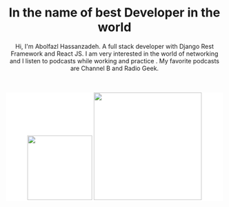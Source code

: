 <h1 align="center">In the name of best Developer in the world</h1>


<div align="center">
  <p>
    Hi, I'm Abolfazl Hassanzadeh. A full stack developer with Django Rest
    Framework and React JS. I am very interested in the world of networking and
    I listen to podcasts while working and practice . My favorite podcasts are
    Channel B and Radio Geek.
  </p>
</div>
<br/><br/>
<div align="center"  style="background-color: white;">
  <img src="https://upload.wikimedia.org/wikipedia/commons/a/a7/React-icon.svg" alt="" width="150px" />
  <img src="https://s27.picofile.com/file/8460974234/2041344.png" alt="" width="250" />
</div>
